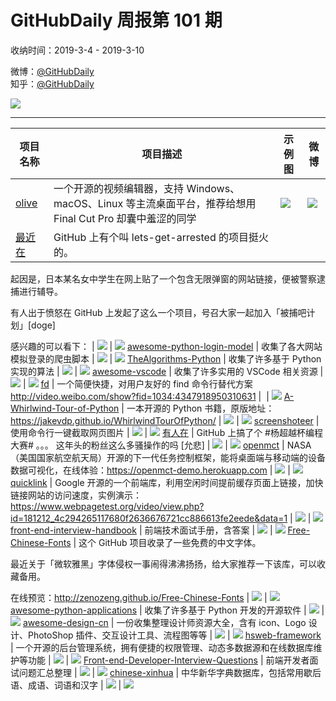 # GitHubDaily 周报第 101 期

收纳时间：2019-3-4 - 2019-3-10

微博：[@GitHubDaily](https://weibo.com/GitHubDaily)    
知乎：[@GitHubDaily](https://www.zhihu.com/people/githubdaily)

![](https://raw.githubusercontent.com/GitHubDaily/GitHubDaily/master/assets/weixin.png)

---

项目名称 | 项目描述 | 示例图 | 微博
--- | --- | --- | ---
[olive](https://github.com/olive-editor/olive) | 一个开源的视频编辑器，支持 Windows、macOS、Linux 等主流桌面平台，推荐给想用 Final Cut Pro 却囊中羞涩的同学 | ![](http://wx2.sinaimg.cn/large/006fiYtfgy1g0xucmvnshj31hc0u0dnz.jpg) | [![](https://raw.githubusercontent.com/GitHubDaily/GitHubDaily/master/assets/sina_logo.png)](https://weibo.com/5722964389/HkjiCyGxC)
[最近在](https://github.com/hamukazu/lets-get-arrested) | GitHub 上有个叫 lets-get-arrested 的项目挺火的。

起因是，日本某名女中学生在网上贴了一个包含无限弹窗的网站链接，便被警察逮捕进行辅导。

有人出于愤怒在 GitHub 上发起了这么一个项目，号召大家一起加入「被捕吧计划」[doge]

感兴趣的可以看下： | ![](http://wx4.sinaimg.cn/large/006fiYtfgy1g0xqjr7yukj31910u0jyo.jpg) | [![](https://raw.githubusercontent.com/GitHubDaily/GitHubDaily/master/assets/sina_logo.png)](https://weibo.com/5722964389/HkgYL9sz4)
[awesome-python-login-model](https://github.com/CriseLYJ/awesome-python-login-model) | 收集了各大网站模拟登录的爬虫脚本 | ![](http://wx1.sinaimg.cn/large/006fiYtfly1g0wwj0waewj30u0141166.jpg) | [![](https://raw.githubusercontent.com/GitHubDaily/GitHubDaily/master/assets/sina_logo.png)](https://weibo.com/5722964389/HkdZQiVXK)
[TheAlgorithms-Python](https://github.com/TheAlgorithms/Python) | 收集了许多基于 Python 实现的算法 | ![](http://wx4.sinaimg.cn/large/006fiYtfgy1g0qlttz1f5j30u02pq4qp.jpg) | [![](https://raw.githubusercontent.com/GitHubDaily/GitHubDaily/master/assets/sina_logo.png)](https://weibo.com/5722964389/Hk9S788I2)
[awesome-vscode](https://github.com/viatsko/awesome-vscode) | 收集了许多实用的 VSCode 相关资源 | ![](http://wx4.sinaimg.cn/large/006fiYtfgy1g0ql63r9j2j30u04cu7wh.jpg) | [![](https://raw.githubusercontent.com/GitHubDaily/GitHubDaily/master/assets/sina_logo.png)](https://weibo.com/5722964389/Hk8uTrBqG)
[fd](https://github.com/sharkdp/fd) | 一个简便快捷，对用户友好的 find 命令行替代方案 http://video.weibo.com/show?fid=1034:4347918950310631 | ![]() | [![](https://raw.githubusercontent.com/GitHubDaily/GitHubDaily/master/assets/sina_logo.png)](https://weibo.com/5722964389/Hk6B1jyxf)
[A-Whirlwind-Tour-of-Python](https://github.com/jakevdp/WhirlwindTourOfPython) | 一本开源的 Python 书籍，原版地址：https://jakevdp.github.io/WhirlwindTourOfPython/ | ![](http://wx4.sinaimg.cn/large/006fiYtfgy1g0vn1ah1hnj30u0146njl.jpg) | [![](https://raw.githubusercontent.com/GitHubDaily/GitHubDaily/master/assets/sina_logo.png)](https://weibo.com/5722964389/Hk4LwqJoR)
[screenshoteer](https://github.com/vladocar/screenshoteer) | 使用命令行一键截取网页图片 | ![](http://wx2.sinaimg.cn/large/006fiYtfgy1g0qmjar8m0j30xo06xdg9.jpg) | [![](https://raw.githubusercontent.com/GitHubDaily/GitHubDaily/master/assets/sina_logo.png)](https://weibo.com/5722964389/HjR18Bx9W)
[有人在](https://github.com/ccyyycy/ycy) | GitHub 上搞了个 #杨超越杯编程大赛# 。。。 这年头的粉丝这么多骚操作的吗 [允悲] | ![](http://wx3.sinaimg.cn/large/006fiYtfly1g0udavw23xj30j60y37fj.jpg) | [![](https://raw.githubusercontent.com/GitHubDaily/GitHubDaily/master/assets/sina_logo.png)](https://weibo.com/5722964389/HjPwEywH5)
[openmct](https://github.com/nasa/openmct) | NASA（美国国家航空航天局）开源的下一代任务控制框架，能将桌面端与移动端的设备数据可视化，在线体验：https://openmct-demo.herokuapp.com | ![](http://wx1.sinaimg.cn/large/006fiYtfgy1g0qmqjbcv8j30zk0nwq9r.jpg) | [![](https://raw.githubusercontent.com/GitHubDaily/GitHubDaily/master/assets/sina_logo.png)](https://weibo.com/5722964389/HjLImp7T4)
[quicklink](https://github.com/GoogleChromeLabs/quicklink) | Google 开源的一个前端库，利用空闲时间提前缓存页面上链接，加快链接网站的访问速度，实例演示：https://www.webpagetest.org/video/view.php?id=181212_4c294265117680f2636676721cc886613fe2eede&data=1 | ![](http://wx3.sinaimg.cn/large/006fiYtfgy1g0qm3u0p7lj30u01rq7wh.jpg) | [![](https://raw.githubusercontent.com/GitHubDaily/GitHubDaily/master/assets/sina_logo.png)](https://weibo.com/5722964389/HjHAEn2mn)
[front-end-interview-handbook](https://github.com/yangshun/front-end-interview-handbook) | 前端技术面试手册，含答案 | ![](http://wx3.sinaimg.cn/large/006fiYtfgy1g0qlokzqc6j30u00zxwoz.jpg) | [![](https://raw.githubusercontent.com/GitHubDaily/GitHubDaily/master/assets/sina_logo.png)](https://weibo.com/5722964389/HjGmZ8m4g)
[Free-Chinese-Fonts](https://github.com/zenozeng/Free-Chinese-Fonts) | 这个 GitHub 项目收录了一些免费的中文字体。

最近关于「微软雅黑」字体侵权一事闹得沸沸扬扬，给大家推荐一下该库，可以收藏备用。

在线预览：http://zenozeng.github.io/Free-Chinese-Fonts | ![](http://wx4.sinaimg.cn/large/006fiYtfgy1g0s66vzm1bj30u02klu0x.jpg) | [![](https://raw.githubusercontent.com/GitHubDaily/GitHubDaily/master/assets/sina_logo.png)](https://weibo.com/5722964389/HjChS7CJX)
[awesome-python-applications](https://github.com/mahmoud/awesome-python-applications) | 收集了许多基于 Python 开发的开源软件 | ![](http://wx4.sinaimg.cn/large/006fiYtfgy1g0qlrgyki8j30u01274e5.jpg) | [![](https://raw.githubusercontent.com/GitHubDaily/GitHubDaily/master/assets/sina_logo.png)](https://weibo.com/5722964389/Hjya9dtlT)
[awesome-design-cn](https://github.com/jobbole/awesome-design-cn) | 一份收集整理设计师资源大全，含有 icon、Logo 设计、PhotoShop 插件、交互设计工具、流程图等等 | ![](http://wx2.sinaimg.cn/large/006fiYtfly1g0q113zri6j30u035p1kx.jpg) | [![](https://raw.githubusercontent.com/GitHubDaily/GitHubDaily/master/assets/sina_logo.png)](https://weibo.com/5722964389/HjsRnjPWq)
[hsweb-framework](https://github.com/hs-web/hsweb-framework) | 一个开源的后台管理系统，拥有便捷的权限管理、动态多数据源和在线数据库维护等功能 | ![](http://wx1.sinaimg.cn/large/006fiYtfgy1g0or6b3mcsj30u02ndb29.jpg) | [![](https://raw.githubusercontent.com/GitHubDaily/GitHubDaily/master/assets/sina_logo.png)](https://weibo.com/5722964389/HjoJE5Pjn)
[Front-end-Developer-Interview-Questions](https://github.com/h5bp/Front-end-Developer-Interview-Questions) | 前端开发者面试问题汇总整理 | ![](http://wx1.sinaimg.cn/large/006fiYtfgy1g0qlm3p5ffj311x0u0dmo.jpg) | [![](https://raw.githubusercontent.com/GitHubDaily/GitHubDaily/master/assets/sina_logo.png)](https://weibo.com/5722964389/Hjnmpsefu)
[chinese-xinhua](https://github.com/pwxcoo/chinese-xinhua) | 中华新华字典数据库，包括常用歇后语、成语、词语和汉字 | ![](http://wx4.sinaimg.cn/large/006fiYtfgy1g0or0warvhj30u01qyql6.jpg) | [![](https://raw.githubusercontent.com/GitHubDaily/GitHubDaily/master/assets/sina_logo.png)](https://weibo.com/5722964389/HjjqSai6g)
